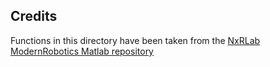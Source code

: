 ## Credits
Functions in this directory have been taken from the [NxRLab ModernRobotics Matlab repository](https://github.com/NxRLab/ModernRobotics)
